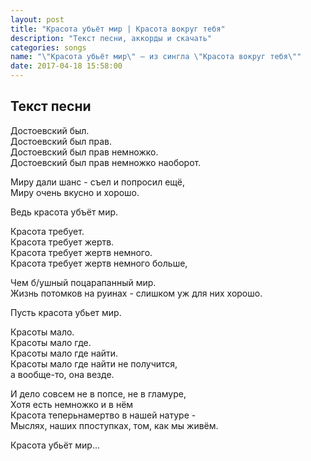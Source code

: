 ```yaml
---
layout: post
title: "Красота убьёт мир | Красота вокруг тебя"
description: "Текст песни, аккорды и скачать"
categories: songs
name: "\"Красота убьёт мир\" — из сингла \"Красота вокруг тебя\""
date: 2017-04-18 15:58:00
---
```



## Текст песни  
Достоевский был.  
Достоевский был прав.  
Достоевский был прав немножко.  
Достоевский был прав немножко наоборот.  

Миру дали шанс - съел и попросил ещё,  
Миру очень вкусно и хорошо.  

Ведь красота убъёт мир.  

Красота требует.  
Красота требует жертв.  
Красота требует жертв немного.  
Красота требует жертв немного больше,  

Чем б/ушный поцарапанный мир.  
Жизнь потомков на руинах - слишком уж для них хорошо.  

Пусть красота убьет мир.  

Красоты мало.  
Красоты мало где.  
Красоты мало где найти.  
Красоты мало где найти не получится,  
а вообще-то, она везде.  

И дело совсем не в попсе, не в гламуре,  
Хотя есть немножко и в нём  
Красота теперьнамертво в нашей натуре -  
Мыслях, наших ппоступках, том, как мы живём.  

Красота убьёт мир...  